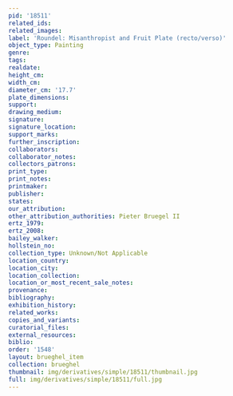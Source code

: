 ```yaml
---
pid: '18511'
related_ids: 
related_images: 
label: 'Roundel: Misanthropist and Fruit Plate (recto/verso)'
object_type: Painting
genre: 
tags: 
realdate: 
height_cm: 
width_cm: 
diameter_cm: '17.7'
plate_dimensions: 
support: 
drawing_medium: 
signature: 
signature_location: 
support_marks: 
further_inscription: 
collaborators: 
collaborator_notes: 
collectors_patrons: 
print_type: 
print_notes: 
printmaker: 
publisher: 
states: 
our_attribution: 
other_attribution_authorities: Pieter Bruegel II
ertz_1979: 
ertz_2008: 
bailey_walker: 
hollstein_no: 
collection_type: Unknown/Not Applicable
location_country: 
location_city: 
location_collection: 
location_or_most_recent_sale_notes: 
provenance: 
bibliography: 
exhibition_history: 
related_works: 
copies_and_variants: 
curatorial_files: 
external_resources: 
biblio: 
order: '1548'
layout: brueghel_item
collection: brueghel
thumbnail: img/derivatives/simple/18511/thumbnail.jpg
full: img/derivatives/simple/18511/full.jpg
---
```

